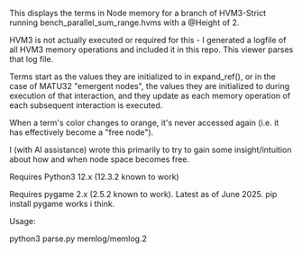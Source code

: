 This displays the terms in Node memory for a branch of HVM3-Strict running bench_parallel_sum_range.hvms with a @Height of 2.

HVM3 is not actually executed or required for this - I generated a logfile of all HVM3 memory operations and included
it in this repo. This viewer parses that log file.

Terms start as the values they are initialized to in expand_ref(), or in the case of MATU32 "emergent nodes", the values
they are initialized to during execution of that interaction, and they update as each memory operation of each subsequent
interaction is executed.

When a term's color changes to orange, it's never accessed again (i.e. it has effectively become a "free node").

I (with AI assistance) wrote this primarily to try to gain some insight/intuition about how and when node space becomes free.

Requires Python3 12.x (12.3.2 known to work)

Requires pygame 2.x (2.5.2 known to work). Latest as of June 2025. pip install pygame works i think.

Usage:

python3 parse.py memlog/memlog.2
